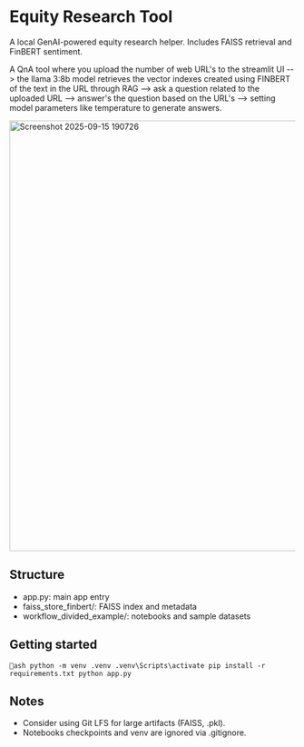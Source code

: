 ﻿# Equity Research Tool

A local GenAI-powered equity research helper. Includes FAISS retrieval and FinBERT sentiment.

A QnA tool where you upload the number of web URL's to the streamlit UI --> the llama 3:8b model retrieves the vector indexes created using FINBERT of the text in the URL through RAG  -->  ask a question related to the uploaded URL --> answer's the question based on the URL's --> setting model parameters like temperature to generate answers.

<img width="1857" height="758" alt="Screenshot 2025-09-15 190726" src="https://github.com/user-attachments/assets/163458fd-ec66-4d99-88fd-f0a8cb633701" />

## Structure
- app.py: main app entry
- faiss_store_finbert/: FAISS index and metadata
- workflow_divided_example/: notebooks and sample datasets

## Getting started
`ash
python -m venv .venv
.venv\Scripts\activate
pip install -r requirements.txt
python app.py
`

## Notes
- Consider using Git LFS for large artifacts (FAISS, .pkl).
- Notebooks checkpoints and venv are ignored via .gitignore.
